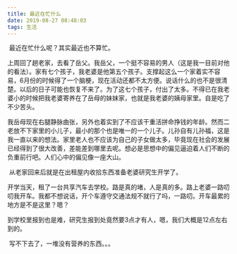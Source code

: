 ```yaml
---
title: 最近在忙什么
date: 2019-08-27 08:48:03
tags: 生活
---
```


​	最近在忙什么呢？其实最近也不算忙。



<!--more-->



上周回了趟老家，去看了岳父。我岳父，一个挺不容易的男人（这是我一目前对他的看法）。家有七个孩子，我老婆是他第五个孩子。支撑起这么一个家着实不容易，6月份的时候得了一个脑梗，现在活动还都不太方便。说话什么的也不是很清楚。以后的日子可能也恢复不来了。为了这七个孩子，付出了太多。不得已在我老婆小的时候把我老婆寄养在了岳母的妹妹家，也就是我老婆的姨母家里。自是吃了不少苦头。

​	我岳母现在右腿静脉曲张，另外也着实到了不应该干重活拼命挣钱的年龄。然而二老放不下家里的小儿子，最小的那个也是唯一的一个儿子。儿孙自有儿孙福，这是我一直以来的想法。家里老人也不应该为自己的子女做太多，毕竟现在社会的发展已经得到了很大改善，差能差到哪里去呢。想必是思想中的偏见逼迫着人们不断的负重前行吧。人们心中的偏见像一座大山。

​	从老家回来后就是在出租屋内收拾东西准备老婆研究生开学了。

​	开学当天，租了一台共享汽车去学校。路是真的堵，人是真的多。路上老婆一路叨叨我开车。我都不想说话，开个车遵守交通法规不就行了吗，一路叨。开车最累的地方是不是这里？嗯？

​	到学校里报到也是难，研究生报到处竟然要3点才有人，嗯，我们大概是12点左右到的。

​	写不下去了，一堆没有营养的东西。。。

​	